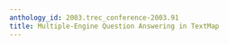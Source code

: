 ```yaml
---
anthology_id: 2003.trec_conference-2003.91
title: Multiple-Engine Question Answering in TextMap
---
```

